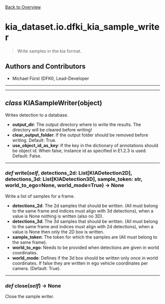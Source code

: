 [Back to Overview](../../README.md)



# kia_dataset.io.dfki_kia_sample_writer

> Write samples in the kia format.

## Authors and Contributors
* Michael Fürst (DFKI), Lead-Developer


---
---
## *class* **KIASampleWriter**(object)

Writes detection to a database.

* **output_dir**: The output directory where to write the results. The directory will be cleared before writing!
* **clear_output_folder**: If the output folder should be removed before writing. Default: True.
* **use_object_id_as_key**: If the key in the dictionary of annotations should be object id. When false, instance id as specified in E1.2.3 is used. Default: False.


---
### *def* **write**(*self*, detections_2d: List[KIADetection2D], detections_3d: List[KIADetection3D], sample_token: str, world_to_ego=None, world_mode=True) -> None

Write a list of samples for a frame.

* **detections_2d**: The 2d samples that should be written. (All must belong to the same frame and indices must align with 3d detections), when a value is None nothing is written (also no 3D).
* **detections_3d**: The 3d samples that should be written. (All must belong to the same frame and indices must align with 2d detections), when a value is None then only the 2D box is written.
* **sample_token**: The token for which the samples are (All must belong to the same frame).
* **world_to_ego**: Needs to be provided when detections are given in world coordinates.
* **world_mode**: Defines if the 3d box should be written only once in world coordinates. If false they are written in ego vehicle coordinates per camera. (Default: True).


---
### *def* **close**(*self*) -> None

Close the sample writer.


